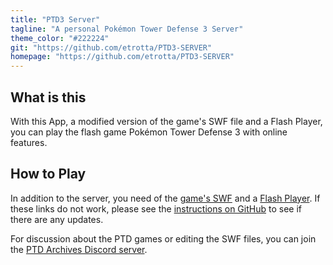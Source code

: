 ```yaml
---
title: "PTD3 Server"
tagline: "A personal Pokémon Tower Defense 3 Server"
theme_color: "#222224"
git: "https://github.com/etrotta/PTD3-SERVER"
homepage: "https://github.com/etrotta/PTD3-SERVER"
---
```


## What is this
With this App, a modified version of the game's SWF file and a Flash Player, you can play the flash game Pokémon Tower Defense 3 with online features.

## How to Play
In addition to the server, you need of the [game's SWF](https://drive.google.com/file/d/1PlQRLNhsJxvJ_zu1CYGygHlw3vtzVRS2/view?usp=sharing) and a [Flash Player](https://www.newgrounds.com/flash/player).
If these links do not work, please see the [instructions on GitHub](https://github.com/etrotta/PTD3-SERVER#Links) to see if there are any updates.

For discussion about the PTD games or editing the SWF files, you can join the [PTD Archives Discord server](https://discord.gg/vMgTRW46cs).